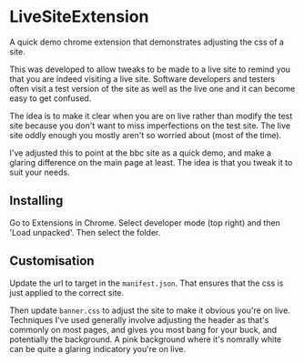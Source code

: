 # LiveSiteExtension

A quick demo chrome extension that demonstrates adjusting the css of a site.

This was developed to allow tweaks to be made to a live site to remind you that
you are indeed visiting a live site.  Software developers and testers often
visit a test version of the site as well as the live one and it can become easy
to get confused.

The idea is to make it clear when you are on live rather than modify the test
site because you don't want to miss imperfections on the test site.  The live
site oddly enough you mostly aren't so worried about (most of the time).

I've adjusted this to point at the bbc site as a quick demo, and make a glaring
difference on the main page at least.  The idea is that you tweak it to suit
your needs.

## Installing

Go to Extensions in Chrome.  Select developer mode (top right) and then 'Load
unpacked'.  Then select the folder.

## Customisation

Update the url to target in the `manifest.json`.  That ensures that the css is
just applied to the correct site.

Then update `banner.css` to adjust the site to make it obvious you're on live.
Techniques I've used generally involve adjusting the header as that's commonly
on most pages, and gives you most bang for your buck, and potentially the
background.  A pink background where it's nomrally white can be quite a glaring
indicatory you're on live.
